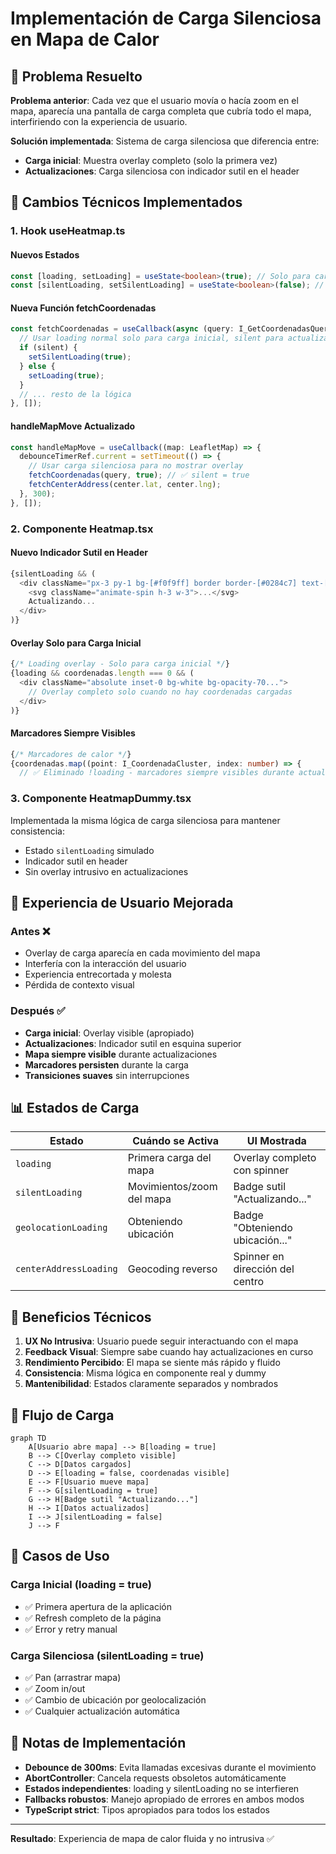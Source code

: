 # Implementación de Carga Silenciosa en Mapa de Calor

## 🎯 Problema Resuelto

**Problema anterior**: Cada vez que el usuario movía o hacía zoom en el mapa, aparecía una pantalla de carga completa que cubría todo el mapa, interfiriendo con la experiencia de usuario.

**Solución implementada**: Sistema de carga silenciosa que diferencia entre:
- **Carga inicial**: Muestra overlay completo (solo la primera vez)
- **Actualizaciones**: Carga silenciosa con indicador sutil en el header

## 🔧 Cambios Técnicos Implementados

### 1. **Hook useHeatmap.ts**

#### Nuevos Estados
```typescript
const [loading, setLoading] = useState<boolean>(true); // Solo para carga inicial
const [silentLoading, setSilentLoading] = useState<boolean>(false); // Para actualizaciones
```

#### Nueva Función fetchCoordenadas
```typescript
const fetchCoordenadas = useCallback(async (query: I_GetCoordenadasQuery, silent: boolean = false) => {
  // Usar loading normal solo para carga inicial, silent para actualizaciones
  if (silent) {
    setSilentLoading(true);
  } else {
    setLoading(true);
  }
  // ... resto de la lógica
}, []);
```

#### handleMapMove Actualizado
```typescript
const handleMapMove = useCallback((map: LeafletMap) => {
  debounceTimerRef.current = setTimeout(() => {
    // Usar carga silenciosa para no mostrar overlay
    fetchCoordenadas(query, true); // ✅ silent = true
    fetchCenterAddress(center.lat, center.lng);
  }, 300);
}, []);
```

### 2. **Componente Heatmap.tsx**

#### Nuevo Indicador Sutil en Header
```typescript
{silentLoading && (
  <div className="px-3 py-1 bg-[#f0f9ff] border border-[#0284c7] text-[#0284c7] text-xs font-medium rounded-full">
    <svg className="animate-spin h-3 w-3">...</svg>
    Actualizando...
  </div>
)}
```

#### Overlay Solo para Carga Inicial
```typescript
{/* Loading overlay - Solo para carga inicial */}
{loading && coordenadas.length === 0 && (
  <div className="absolute inset-0 bg-white bg-opacity-70...">
    // Overlay completo solo cuando no hay coordenadas cargadas
  </div>
)}
```

#### Marcadores Siempre Visibles
```typescript
{/* Marcadores de calor */}
{coordenadas.map((point: I_CoordenadaCluster, index: number) => {
  // ✅ Eliminado !loading - marcadores siempre visibles durante actualizaciones
```

### 3. **Componente HeatmapDummy.tsx**

Implementada la misma lógica de carga silenciosa para mantener consistencia:
- Estado `silentLoading` simulado
- Indicador sutil en header
- Sin overlay intrusivo en actualizaciones

## 🎨 Experiencia de Usuario Mejorada

### Antes ❌
- Overlay de carga aparecía en cada movimiento del mapa
- Interfería con la interacción del usuario
- Experiencia entrecortada y molesta
- Pérdida de contexto visual

### Después ✅
- **Carga inicial**: Overlay visible (apropiado)
- **Actualizaciones**: Indicador sutil en esquina superior
- **Mapa siempre visible** durante actualizaciones
- **Marcadores persisten** durante la carga
- **Transiciones suaves** sin interrupciones

## 📊 Estados de Carga

| Estado | Cuándo se Activa | UI Mostrada |
|--------|------------------|-------------|
| `loading` | Primera carga del mapa | Overlay completo con spinner |
| `silentLoading` | Movimientos/zoom del mapa | Badge sutil "Actualizando..." |
| `geolocationLoading` | Obteniendo ubicación | Badge "Obteniendo ubicación..." |
| `centerAddressLoading` | Geocoding reverso | Spinner en dirección del centro |

## 🚀 Beneficios Técnicos

1. **UX No Intrusiva**: Usuario puede seguir interactuando con el mapa
2. **Feedback Visual**: Siempre sabe cuando hay actualizaciones en curso
3. **Rendimiento Percibido**: El mapa se siente más rápido y fluido
4. **Consistencia**: Misma lógica en componente real y dummy
5. **Mantenibilidad**: Estados claramente separados y nombrados

## 🔄 Flujo de Carga

```mermaid
graph TD
    A[Usuario abre mapa] --> B[loading = true]
    B --> C[Overlay completo visible]
    C --> D[Datos cargados]
    D --> E[loading = false, coordenadas visible]
    E --> F[Usuario mueve mapa]
    F --> G[silentLoading = true]
    G --> H[Badge sutil "Actualizando..."]
    H --> I[Datos actualizados]
    I --> J[silentLoading = false]
    J --> F
```

## 🎯 Casos de Uso

### Carga Inicial (loading = true)
- ✅ Primera apertura de la aplicación
- ✅ Refresh completo de la página
- ✅ Error y retry manual

### Carga Silenciosa (silentLoading = true)
- ✅ Pan (arrastrar mapa)
- ✅ Zoom in/out
- ✅ Cambio de ubicación por geolocalización
- ✅ Cualquier actualización automática

## 📝 Notas de Implementación

- **Debounce de 300ms**: Evita llamadas excesivas durante el movimiento
- **AbortController**: Cancela requests obsoletos automáticamente
- **Estados independientes**: loading y silentLoading no se interfieren
- **Fallbacks robustos**: Manejo apropiado de errores en ambos modos
- **TypeScript strict**: Tipos apropiados para todos los estados

---

**Resultado**: Experiencia de mapa de calor fluida y no intrusiva ✅